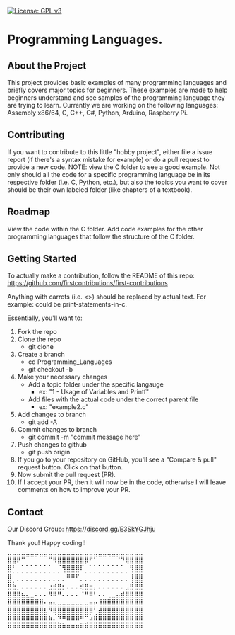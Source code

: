 [![License: GPL v3](https://img.shields.io/badge/License-GPLv3-blue.svg)](https://www.gnu.org/licenses/gpl-3.0)



# Programming Languages.

## About the Project
This project provides basic examples of many programming languages and briefly covers major topics for beginners. These examples are made to help beginners understand and see samples of the programming language they are trying to learn. Currently we are working on the following languages: Assembly x86/64, C, C++, C#, Python, Arduino, Raspberry Pi.

## Contributing
If you want to contribute to this little "hobby project", either file a issue report (if there's a syntax mistake for example) or do a pull request to provide a new code. NOTE: view the C folder to see a good example. Not only should all the code for a specific programming language be in its respective folder (i.e. C, Python, etc.), but also the topics you want to cover should be their own labeled folder (like chapters of a textbook).

## Roadmap
View the code within the C folder. Add code examples for the other programming languages that follow the structure of the C folder. 

## Getting Started
To actually make a contribution, follow the README of this repo: 
https://github.com/firstcontributions/first-contributions

Anything with carrots (i.e. <>) should be replaced by actual text. For example: <your-branch-name> could be print-statements-in-c.

Essentially, you'll want to:
1. Fork the repo
2. Clone the repo
    - git clone <https-link-here>
3. Create a branch
    - cd Programming_Languages
    - git checkout -b <your-branch-name>
4. Make your necessary changes
    - Add a topic folder under the specific langauge
        - ex: "1 - Usage of Variables and Printf"
    - Add files with the actual code under the correct parent file
        - ex: "example2.c"
5. Add changes to branch
    - git add -A
6. Commit changes to branch 
    - git commit -m "commit message here"
7. Push changes to github
    - git push origin <your-branch-name>
8. If you go to your repository on GitHub, you'll see a "Compare & pull" request button. Click on that button.
9. Now submit the pull request (PR).
10. If I accept your PR, then it will now be in the code, otherwise I will leave comments on how to improve your PR.

## Contact
Our Discord Group: https://discord.gg/E3SkYGJhju

Thank you! Happy coding!!

⣿⣿⣿⠿⠛⠛⠋⠛⠛⠿⣿⣿⣿⣿⣿⣿⣿⣿⡿⠟⠛⠛⠙⠛⠻⢿⣿⣿⣿⣿
⣿⡟⠁⠄⠄⠄⠄⠄⠄⠄⠈⠻⣿⣿⣿⣿⡿⠋⠄⠄⠄⠄⠄⠄⠄⠄⠙⣿⣿⣿
⣿⠄⠄⠄⠄⠄⠄⠄⠄⠄⠄⠄⠸⣿⣿⣿⠁⠄⠄⠄⠄⠄⠄⠄⠄⠄⠄⢸⣿⣿
⣿⡀⠄⠄⠄⠄⠄⠄⠄⠄⠄⠄⠄⠉⠉⠁⠄⠄⠄⠄⠄⠄⠄⠄⠄⠄⠄⢸⣿⣿
⣿⣷⡀⠄⠄⠄⠄⠄⠄⣰⣾⣿⡆⠄⠄⠄⢾⣿⣶⡄⠄⠄⠄⠄⠄⠄⣠⣿⣿⣿
⣿⣿⣿⣦⣄⣀⠄⠄⠄⠻⠿⠛⠄⠄⠄⠄⠈⠛⠿⠃⠄⠄⢀⣀⣤⣾⣿⣿⣿⣿
⣿⣿⣿⣿⣿⣿⣿⣿⠄⣤⣄⣀⣀⣀⣀⣀⣀⣀⣤⡤⢸⣿⣿⣿⣿⣿⣿⣿⣿⣿
⣿⣿⣿⣿⣿⣿⣿⣿⣆⠻⣿⣿⣿⣿⣿⣿⣿⣿⣿⠃⣼⣿⣿⣿⣿⣿⣿⣿⣿⣿
⣿⣿⣿⣿⣿⣿⣿⣿⣿⣦⡈⠻⠿⣿⣿⣿⠿⠛⣡⣾⣿⣿⣿⣿⣿⣿⣿⣿⣿⣿
⣿⣿⣿⣿⣿⣿⣿⣿⣿⣿⣿⣷⣦⣤⣤⣤⣶⣾⣿⣿⣿⣿⣿⣿⣿⣿⣿⣿⣿⣿

